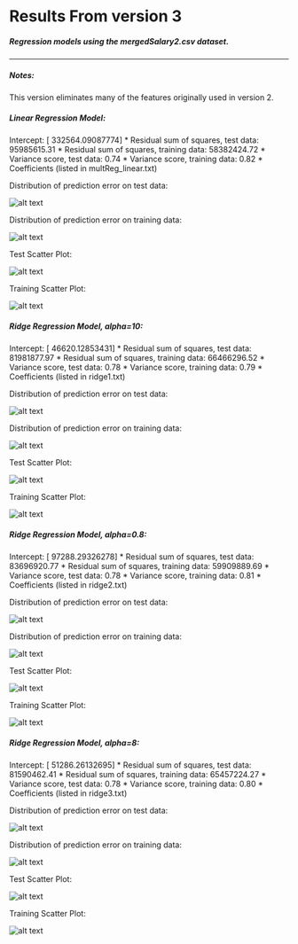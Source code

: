 # Results From version 3

##### Regression models using the mergedSalary2.csv dataset.
***
##### Notes: 
This version eliminates many of the features originally used in version 2.

##### Linear Regression Model:

Intercept: [ 332564.09087774] * Residual sum of squares, test data: 95985615.31 * Residual sum of squares, training data: 58382424.72 * Variance score, test data: 0.74 * Variance score, training data: 0.82 * Coefficients (listed in multReg_linear.txt)

Distribution of prediction error on test data:

![alt text](img/1_testData.png)

Distribution of prediction error on training data:

![alt text](img/2_trainingData.png)

Test Scatter Plot:

![alt text](img/3_test.png)

Training Scatter Plot:

![alt text](img/4_training.png)

##### Ridge Regression Model, alpha=10:

Intercept: [ 46620.12853431] * Residual sum of squares, test data: 81981877.97 * Residual sum of squares, training data: 66466296.52 * Variance score, test data: 0.78 * Variance score, training data: 0.79 * Coefficients (listed in ridge1.txt)

Distribution of prediction error on test data:

![alt text](img/5_testData.png)

Distribution of prediction error on training data:

![alt text](img/6_trainingData.png)

Test Scatter Plot:

![alt text](img/7_test.png)

Training Scatter Plot:

![alt text](img/8_train.png)

##### Ridge Regression Model, alpha=0.8:

Intercept: [ 97288.29326278] * Residual sum of squares, test data: 83696920.77 * Residual sum of squares, training data: 59909889.69 * Variance score, test data: 0.78 * Variance score, training data: 0.81 * Coefficients (listed in ridge2.txt)

Distribution of prediction error on test data:

![alt text](img/9_testData.png)

Distribution of prediction error on training data:

![alt text](img/10_trainData.png)

Test Scatter Plot:

![alt text](img/11_test.png)

Training Scatter Plot:

![alt text](img/12_train.png)

##### Ridge Regression Model, alpha=8:

Intercept: [ 51286.26132695] * Residual sum of squares, test data: 81590462.41 * Residual sum of squares, training data: 65457224.27 * Variance score, test data: 0.78 * Variance score, training data: 0.80 * Coefficients (listed in ridge3.txt)

Distribution of prediction error on test data:

![alt text](img/13_testData.png)

Distribution of prediction error on training data:

![alt text](img/14_trainData.png)

Test Scatter Plot:

![alt text](img/15_test.png)

Training Scatter Plot:

![alt text](img/16_train.png)






